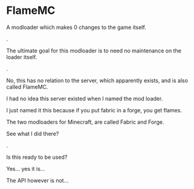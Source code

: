 # FlameMC
A modloader which makes 0 changes to the game itself.

.

The ultimate goal for this modloader is to need no maintenance on the loader itself.

.

No, this has no relation to the server, which apparently exists, and is also called FlameMC.

I had no idea this server existed when I named the mod loader.

I just named it this because if you put fabric in a forge, you get flames.

The two modloaders for Minecraft, are called Fabric and Forge.

See what I did there?

.

Is this ready to be used?

Yes... yes it is...

The API  however is not...

